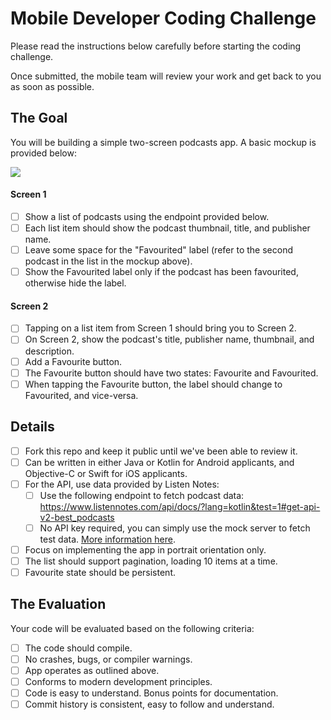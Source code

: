 # Mobile Developer Coding Challenge

Please read the instructions below carefully before starting the coding challenge.

Once submitted, the mobile team will review your work and get back to you as soon as possible.

## The Goal

You will be building a simple two-screen podcasts app. A basic mockup is provided below:

[![](https://i.imgur.com/yi8w1s8.png)](https://i.imgur.com/yi8w1s8.png)

#### Screen 1

- [ ] Show a list of podcasts using the endpoint provided below.
- [ ] Each list item should show the podcast thumbnail, title, and publisher name.
- [ ] Leave some space for the "Favourited" label (refer to the second podcast in the list in the mockup above).
- [ ] Show the Favourited label only if the podcast has been favourited, otherwise hide the label.

#### Screen 2

- [ ] Tapping on a list item from Screen 1 should bring you to Screen 2.
- [ ] On Screen 2, show the podcast's title, publisher name, thumbnail, and description.
- [ ] Add a Favourite button.
- [ ] The Favourite button should have two states: Favourite and Favourited.
- [ ] When tapping the Favourite button, the label should change to Favourited, and vice-versa.

## Details

- [ ] Fork this repo and keep it public until we've been able to review it.
- [ ] Can be written in either Java or Kotlin for Android applicants, and Objective-C or Swift for iOS applicants.
- [ ] For the API, use data provided by Listen Notes:
	 - [ ] Use the following endpoint to fetch podcast data: https://www.listennotes.com/api/docs/?lang=kotlin&test=1#get-api-v2-best_podcasts
	 - [ ] No API key required, you can simply use the mock server to fetch test data. [More information here](https://www.listennotes.help/article/48-how-to-test-the-podcast-api-without-an-api-key "More information here").
- [ ] Focus on implementing the app in portrait orientation only.
- [ ] The list should support pagination, loading 10 items at a time.
- [ ] Favourite state should be persistent.

## The Evaluation

Your code will be evaluated based on the following criteria:

- [ ] The code should compile.
- [ ] No crashes, bugs, or compiler warnings.
- [ ] App operates as outlined above.
- [ ] Conforms to modern development principles.
- [ ] Code is easy to understand. Bonus points for documentation.
- [ ] Commit history is consistent, easy to follow and understand.
